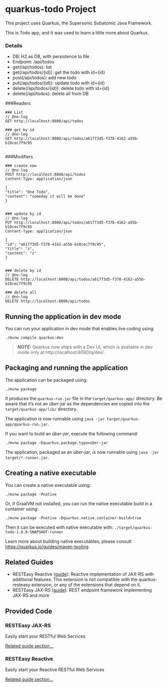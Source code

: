 # quarkus-todo Project

This project uses Quarkus, the Supersonic Subatomic Java Framework.

This is Todo app, and it was used to learn a little more  about Quarkus.

### Details
- DB: H2 as DB, with persistence to file
- Endpoint: /api/todos
- get(/api/todos): list
- get(/api/todos/{id}): get the todo with id={id}
- post(/api/todos): add new todo
- put(/api/todos/{id}): update todo with id={id}
- delete(/api/todos/{id}): delete todo with id={id}
- delete(/api/todos): delete all from DB


###Readers
```http request
### List
// @no-log
GET http://localhost:8080/api/todos

### get by id
// @no-log
GET http://localhost:8080/api/todos/a61773d5-f378-4162-a55b-b10cec7f9c95


```

###Modifiers
```http request
### create new
// @no-log
POST http://localhost:8080/api/todos
Content-Type: application/json

{
"title": "One Todo",
"content": "someday it will be done"
}


### update by id
// @no-log
PUT http://localhost:8080/api/todos/a61773d5-f378-4162-a55b-b10cec7f9c95
Content-Type: application/json

{
"id": "a61773d5-f378-4162-a55b-b10cec7f9c95",
"title": "z",
"content": "z"
}


### delete by id
// @no-log
DELETE http://localhost:8080/api/todos/a61773d5-f378-4162-a55b-b10cec7f9c95

### delete all
// @no-log
DELETE http://localhost:8080/api/todos

```


## Running the application in dev mode

You can run your application in dev mode that enables live coding using:

```shell script
./mvnw compile quarkus:dev
```

> **_NOTE:_**  Quarkus now ships with a Dev UI, which is available in dev mode only at http://localhost:8080/q/dev/.

## Packaging and running the application

The application can be packaged using:

```shell script
./mvnw package
```

It produces the `quarkus-run.jar` file in the `target/quarkus-app/` directory. Be aware that it’s not an _über-jar_ as
the dependencies are copied into the `target/quarkus-app/lib/` directory.

The application is now runnable using `java -jar target/quarkus-app/quarkus-run.jar`.

If you want to build an _über-jar_, execute the following command:

```shell script
./mvnw package -Dquarkus.package.type=uber-jar
```

The application, packaged as an _über-jar_, is now runnable using `java -jar target/*-runner.jar`.

## Creating a native executable

You can create a native executable using:

```shell script
./mvnw package -Pnative
```

Or, if GraalVM not installed, you can run the native executable build in a container using:

```shell script
./mvnw package -Pnative -Dquarkus.native.container-build=true
```

Then it can be executed with native executable with: `./target/quarkus-todo-1.0.0-SNAPSHOT-runner`

Learn more about building native executables, please consult https://quarkus.io/guides/maven-tooling.

## Related Guides

- RESTEasy Reactive ([guide](https://quarkus.io/guides/resteasy-reactive)): Reactive implementation of JAX-RS with
additional features. This extension is not compatible with the quarkus-resteasy extension, or any of the extensions
that depend on it.
- RESTEasy JAX-RS ([guide](https://quarkus.io/guides/rest-json)): REST endpoint framework implementing JAX-RS and more

## Provided Code

### RESTEasy JAX-RS

Easily start your RESTful Web Services

[Related guide section...](https://quarkus.io/guides/getting-started#the-jax-rs-resources)

### RESTEasy Reactive

Easily start your Reactive RESTful Web Services

[Related guide section...](https://quarkus.io/guides/getting-started-reactive#reactive-jax-rs-resources)
